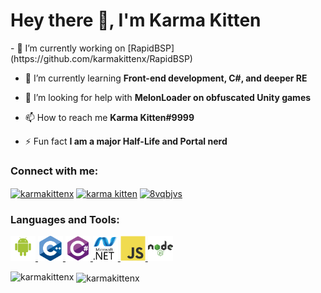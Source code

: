 <h1 align="left">Hey there 👋, I'm Karma Kitten</h1>
- 🔭 I’m currently working on [RapidBSP] (https://github.com/karmakittenx/RapidBSP)

- 🌱 I’m currently learning **Front-end development, C#, and deeper RE**

- 🤝 I’m looking for help with **MelonLoader on obfuscated Unity games**

- 📫 How to reach me **Karma Kitten#9999**

- ⚡ Fun fact **I am a major Half-Life and Portal nerd**

<h3 align="left">Connect with me:</h3>
<p align="left">
<a href="https://twitter.com/karmakittenx" target="blank"><img align="center" src="https://cdn.jsdelivr.net/npm/simple-icons@3.0.1/icons/twitter.svg" alt="karmakittenx" height="30" width="40" /></a>
<a href="https://www.youtube.com/c/karma kitten" target="blank"><img align="center" src="https://cdn.jsdelivr.net/npm/simple-icons@3.0.1/icons/youtube.svg" alt="karma kitten" height="30" width="40" /></a>
<a href="https://discord.gg/8vqbjvs" target="blank"><img align="center" src="https://cdn.jsdelivr.net/npm/simple-icons@3.0.1/icons/discord.svg" alt="8vqbjvs" height="30" width="40" /></a>
</p>

<h3 align="left">Languages and Tools:</h3>
<p align="left"> <a href="https://developer.android.com" target="_blank"> <img src="https://raw.githubusercontent.com/devicons/devicon/master/icons/android/android-original-wordmark.svg" alt="android" width="40" height="40"/> </a> <a href="https://www.w3schools.com/cpp/" target="_blank"> <img src="https://raw.githubusercontent.com/devicons/devicon/master/icons/cplusplus/cplusplus-original.svg" alt="cplusplus" width="40" height="40"/> </a> <a href="https://www.w3schools.com/cs/" target="_blank"> <img src="https://raw.githubusercontent.com/devicons/devicon/master/icons/csharp/csharp-original.svg" alt="csharp" width="40" height="40"/> </a> <a href="https://dotnet.microsoft.com/" target="_blank"> <img src="https://raw.githubusercontent.com/devicons/devicon/master/icons/dot-net/dot-net-original-wordmark.svg" alt="dotnet" width="40" height="40"/> </a> <a href="https://developer.mozilla.org/en-US/docs/Web/JavaScript" target="_blank"> <img src="https://raw.githubusercontent.com/devicons/devicon/master/icons/javascript/javascript-original.svg" alt="javascript" width="40" height="40"/> </a> <a href="https://nodejs.org" target="_blank"> <img src="https://raw.githubusercontent.com/devicons/devicon/master/icons/nodejs/nodejs-original-wordmark.svg" alt="nodejs" width="40" height="40"/> </a> </p>

<p><img align="left" src="https://github-readme-stats.vercel.app/api/top-langs?username=karmakittenx&show_icons=true&locale=en&layout=compact" alt="karmakittenx" /></p>

<p>&nbsp;<img align="center" src="https://github-readme-stats.vercel.app/api?username=karmakittenx&show_icons=true&locale=en" alt="karmakittenx" /></p>
